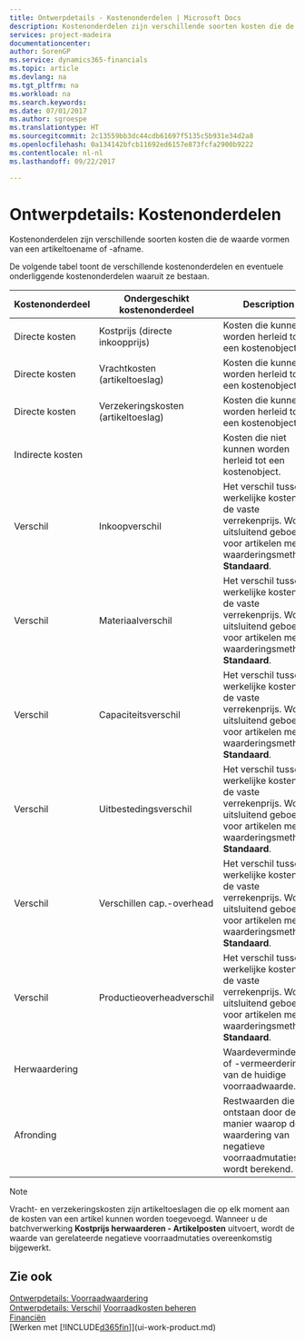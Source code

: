 ```yaml
---
title: Ontwerpdetails - Kostenonderdelen | Microsoft Docs
description: Kostenonderdelen zijn verschillende soorten kosten die de waarde vormen van een artikeltoename of -afname.
services: project-madeira
documentationcenter: 
author: SorenGP
ms.service: dynamics365-financials
ms.topic: article
ms.devlang: na
ms.tgt_pltfrm: na
ms.workload: na
ms.search.keywords: 
ms.date: 07/01/2017
ms.author: sgroespe
ms.translationtype: HT
ms.sourcegitcommit: 2c13559bb3dc44cdb61697f5135c5b931e34d2a8
ms.openlocfilehash: 0a134142bfcb11692ed6157e873fcfa2900b9222
ms.contentlocale: nl-nl
ms.lasthandoff: 09/22/2017

---
```

# <a name="design-details-cost-components"></a>Ontwerpdetails: Kostenonderdelen
Kostenonderdelen zijn verschillende soorten kosten die de waarde vormen van een artikeltoename of -afname.  

 De volgende tabel toont de verschillende kostenonderdelen en eventuele onderliggende kostenonderdelen waaruit ze bestaan.  

|Kostenonderdeel|Ondergeschikt kostenonderdeel|Description|  
|--------------------|--------------------------------|---------------------------------------|  
|Directe kosten|Kostprijs (directe inkoopprijs)|Kosten die kunnen worden herleid tot een kostenobject.|  
|Directe kosten|Vrachtkosten (artikeltoeslag)|Kosten die kunnen worden herleid tot een kostenobject.|  
|Directe kosten|Verzekeringskosten (artikeltoeslag)|Kosten die kunnen worden herleid tot een kostenobject.|  
|Indirecte kosten||Kosten die niet kunnen worden herleid tot een kostenobject.|  
|Verschil|Inkoopverschil|Het verschil tussen werkelijke kosten en de vaste verrekenprijs. Wordt uitsluitend geboekt voor artikelen met de waarderingsmethode **Standaard**.|  
|Verschil|Materiaalverschil|Het verschil tussen werkelijke kosten en de vaste verrekenprijs. Wordt uitsluitend geboekt voor artikelen met de waarderingsmethode **Standaard**.|  
|Verschil|Capaciteitsverschil|Het verschil tussen werkelijke kosten en de vaste verrekenprijs. Wordt uitsluitend geboekt voor artikelen met de waarderingsmethode **Standaard**.|  
|Verschil|Uitbestedingsverschil|Het verschil tussen werkelijke kosten en de vaste verrekenprijs. Wordt uitsluitend geboekt voor artikelen met de waarderingsmethode **Standaard**.|  
|Verschil|Verschillen cap.-overhead|Het verschil tussen werkelijke kosten en de vaste verrekenprijs. Wordt uitsluitend geboekt voor artikelen met de waarderingsmethode **Standaard**.|  
|Verschil|Productieoverheadverschil|Het verschil tussen werkelijke kosten en de vaste verrekenprijs. Wordt uitsluitend geboekt voor artikelen met de waarderingsmethode **Standaard**.|  
|Herwaardering||Waardevermindering of -vermeerdering van de huidige voorraadwaarde.|  
|Afronding||Restwaarden die ontstaan door de manier waarop de waardering van negatieve voorraadmutaties wordt berekend.|  

> [!NOTE]  
>  Vracht- en verzekeringskosten zijn artikeltoeslagen die op elk moment aan de kosten van een artikel kunnen worden toegevoegd. Wanneer u de batchverwerking **Kostprijs herwaarderen - Artikelposten** uitvoert, wordt de waarde van gerelateerde negatieve voorraadmutaties overeenkomstig bijgewerkt.  

## <a name="see-also"></a>Zie ook  
 [Ontwerpdetails: Voorraadwaardering](design-details-inventory-costing.md)   
 [Ontwerpdetails: Verschil](design-details-variance.md) [Voorraadkosten beheren](finance-manage-inventory-costs.md)  
 [Financiën](finance.md)  
 [Werken met [!INCLUDE[d365fin](includes/d365fin_md.md)]](ui-work-product.md)  


